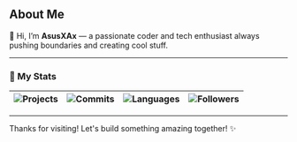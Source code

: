 ## About Me

👋 Hi, I’m **AsusXAx** — a passionate coder and tech enthusiast always pushing boundaries and creating cool stuff.

---

### 🚀 My Stats

| ![Projects](https://img.shields.io/badge/Projects-15+-brightgreen?style=for-the-badge&logo=folder) | ![Commits](https://img.shields.io/badge/Commits-0-blue?style=for-the-badge&logo=github) | ![Languages](https://img.shields.io/badge/Languages-8304+-orange?style=for-the-badge&logo=code) | ![Followers](https://img.shields.io/badge/Followers-1+-purple?style=for-the-badge&logo=github) |
|---|---|---|---|

---

Thanks for visiting! Let's build something amazing together! ✨
